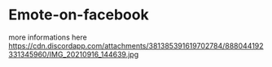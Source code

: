 # Emote-on-facebook
more informations here https://cdn.discordapp.com/attachments/381385391619702784/888044192331345960/IMG_20210916_144639.jpg
